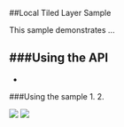 ##Local Tiled Layer Sample 

This sample demonstrates ...

###Using the API
- 
-

###Using the sample
1. 
2. 

![](/image.png)
![](/image2.png)




